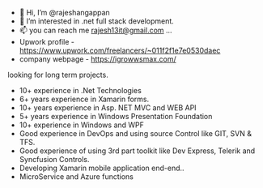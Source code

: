 - 👋 Hi, I’m @rajeshangappan
- 👀 I’m interested in .net full stack development.
- 📫 you can reach me rajesh13it@gmail.com ...
- Upwork profile - https://www.upwork.com/freelancers/~011f2f1e7e0530daec
- company webpage - https://igrowwsmax.com/


looking for long term projects.

- 10+ experience in .Net Technologies
- 6+ years experience in Xamarin forms.
- 10+ years experience in Asp. NET MVC and WEB API
- 5+ years experience in Windows Presentation Foundation
- 10+ experience in Windows and WPF
- Good experience in DevOps and using source Control like GIT, SVN & TFS.
- Good experience of using 3rd part toolkit like Dev Express, Telerik and Syncfusion Controls.
- Developing Xamarin mobile application end-end..
- MicroService and Azure functions

